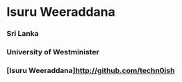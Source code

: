 # Isuru Weeraddana

### Sri Lanka

### University of Westminister

### [Isuru Weeraddana]http://github.com/techn0ish
